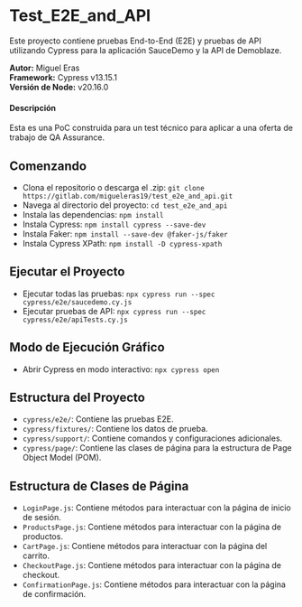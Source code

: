 # Test_E2E_and_API

Este proyecto contiene pruebas End-to-End (E2E) y pruebas de API utilizando Cypress para la aplicación SauceDemo y la API de Demoblaze.

**Autor:** Miguel Eras  
**Framework:** Cypress v13.15.1  
**Versión de Node:** v20.16.0  

#### Descripción
Esta es una PoC construida para un test técnico para aplicar a una oferta de trabajo de QA Assurance.

## Comenzando
- Clona el repositorio o descarga el .zip: `git clone https://gitlab.com/migueleras19/test_e2e_and_api.git`
- Navega al directorio del proyecto: `cd test_e2e_and_api`
- Instala las dependencias: `npm install`
- Instala Cypress: `npm install cypress --save-dev`
- Instala Faker: `npm install --save-dev @faker-js/faker`
- Instala Cypress XPath: `npm install -D cypress-xpath`

## Ejecutar el Proyecto
- Ejecutar todas las pruebas: `npx cypress run --spec cypress/e2e/saucedemo.cy.js`
- Ejecutar pruebas de API: `npx cypress run --spec cypress/e2e/apiTests.cy.js`

## Modo de Ejecución Gráfico
- Abrir Cypress en modo interactivo: `npx cypress open`

## Estructura del Proyecto

- `cypress/e2e/`: Contiene las pruebas E2E.
- `cypress/fixtures/`: Contiene los datos de prueba.
- `cypress/support/`: Contiene comandos y configuraciones adicionales.
- `cypress/page/`: Contiene las clases de página para la estructura de Page Object Model (POM).

## Estructura de Clases de Página

- `LoginPage.js`: Contiene métodos para interactuar con la página de inicio de sesión.
- `ProductsPage.js`: Contiene métodos para interactuar con la página de productos.
- `CartPage.js`: Contiene métodos para interactuar con la página del carrito.
- `CheckoutPage.js`: Contiene métodos para interactuar con la página de checkout.
- `ConfirmationPage.js`: Contiene métodos para interactuar con la página de confirmación.

